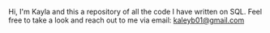 Hi, I'm Kayla and this a repository of all the code I have written on SQL. Feel free to take a look and reach out to me via email: kaleyb01@gmail.com
